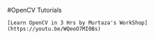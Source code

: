 #OpenCV Tutorials
    
    [Learn OpenCV in 3 Hrs by Murtaza's WorkShop](https://youtu.be/WQeoO7MI0Bs)